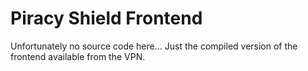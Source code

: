 # Piracy Shield Frontend

Unfortunately no source code here... Just the compiled version of the frontend available from the VPN.